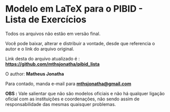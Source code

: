 # Modelo em LaTeX para o PIBID - Lista de Exercícios

Todos os arquivos não estão em versão final.

Você pode baixar, alterar e distribuir a vontade, desde que referencia o autor e o link do arquivo original.

Link desta do arquivo atualizado é : **https://github.com/mthsjonatha/pibid_lista**

O author: **Matheus Jonatha**

Para contado, manda e-mail para **mthsjonatha@gmail.com**

**OBS :** Vale salientar que não são modelos oficiais e não há qualquer ligação oficial com as instituições e coordenações, não sendo assim de responsabilidade das mesmas quaisquer problemas.